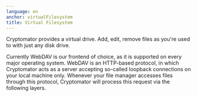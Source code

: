 ```yaml
---
language: en
anchor: virtualFilesystem
title: Virtual Filesystem
---
```

<p class="lead">Cryptomator provides a virtual drive. Add, edit, remove files as you&apos;re used to with just any disk drive.</p>

Currently WebDAV is our frontend of choice, as it is supported on every major operating system. WebDAV is an HTTP-based protocol, in which Cryptomator acts as a server accepting so-called loopback connections on your local machine only. Whenever your file manager accesses files through this protocol, Cryptomator will process this request via the following layers.
